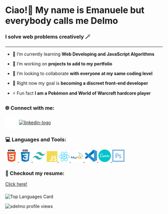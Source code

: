 Ciao!👋 My name is Emanuele but everybody calls me Delmo
========================================================

### I solve web problems creatively 🪄

* * *

- 🌱 I’m currently learning **Web Developing and JavaScript Algorithms**

- 🔭 I’m working on **projects to add to my portfolio**

- 👯 I’m looking to collaborate **with everyone at my same coding level**

- 🥅 Right now my goal is **becoming a discreet front-end developer**

- ⚡ Fun fact **I am a Pokémon and World of Warcraft hardcore player**

### 🌐 Connect with me:

<div>
<a href="https://www.emanueledelmonte.it" target="blank"><img align="center" src="https://github.com/xdelmo/Portfolio-minimal/blob/master/content/images/favicon.png?raw=true" alt="favicon" height="40" width="40" /></a>
<a href="https://www.linkedin.com/in/emanueledelmonte/" target="_blank" rel="noopener noreferrer"><img align="center" src="https://upload.wikimedia.org/wikipedia/commons/thumb/c/ca/LinkedIn_logo_initials.png/900px-LinkedIn_logo_initials.png" alt="linkedin-logo" height="40" width="40" target="_blank" rel="noopener noreferrer"/></a>
</div>

### 💻 Languages and Tools:

<div> 
<a href="https://www.w3.org/html/" target="_blank"> <img src="https://raw.githubusercontent.com/devicons/devicon/master/icons/html5/html5-original-wordmark.svg" alt="html5" width="40" height="40"/> </a>  
<a href="https://www.w3schools.com/css/" target="_blank" rel="noreferrer"> <img src="https://raw.githubusercontent.com/devicons/devicon/master/icons/css3/css3-original-wordmark.svg" alt="css3" width="40" height="40"/> </a>
<a href="https://www.photoshop.com/en" target="_blank"> <img src="https://raw.githubusercontent.com/devicons/devicon/master/icons/tailwindcss/tailwindcss-plain.svg" alt="tailwindcss" width="40" height="40"/></a>
<a href="https://www.javascript.com/" target="_blank" rel="noreferrer"> <img src="https://raw.githubusercontent.com/devicons/devicon/master/icons/javascript/javascript-plain.svg" alt="javascript" width="35" height="35"/> </a>   
<a href="https://reactjs.org/" target="_blank" rel="noreferrer"> <img src="https://raw.githubusercontent.com/devicons/devicon/1119b9f84c0290e0f0b38982099a2bd027a48bf1/icons/react/react-original.svg" alt="React" width="35" height="35"/> </a>  
<a href="https://www.mysql.com/" target="_blank"> <img src="https://raw.githubusercontent.com/devicons/devicon/master/icons/mysql/mysql-original-wordmark.svg" alt="mysql" width="40" height="40"/> </a>
<a href="https://code.visualstudio.com/" target="_blank"> <img src="https://raw.githubusercontent.com/devicons/devicon/1119b9f84c0290e0f0b38982099a2bd027a48bf1/icons/vscode/vscode-original.svg" alt="vscode" width="40" height="40"/> </a>
<a href="https://www.canva.com/it_it/" target="_blank"> <img src="https://raw.githubusercontent.com/devicons/devicon/1119b9f84c0290e0f0b38982099a2bd027a48bf1/icons/canva/canva-original.svg" alt="canva" width="40" height="40"/> </a>
<a href="https://www.photoshop.com/en" target="_blank"> <img src="https://raw.githubusercontent.com/devicons/devicon/master/icons/photoshop/photoshop-line.svg" alt="photoshop" width="40" height="40"/></a>
</div>

### 📓 Checkout my resume:
<div>
<a href="https://www.emanueledelmonte.it/Emanuele-DelMonte-CV.pdf" target="blank">Click here!</a>
</div>

###

![Top Languages Card](https://github-readme-stats.vercel.app/api/top-langs/?username=xdelmo&layout=compact)

<img src="https://komarev.com/ghpvc/?username=xdelmo&label=Profile%20views&color=0e75b6&style=flat" alt="xdelmo profile views" />
